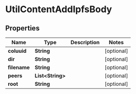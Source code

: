 # UtilContentAddIpfsBody

## Properties
Name | Type | Description | Notes
------------ | ------------- | ------------- | -------------
**coluuid** | **String** |  |  [optional]
**dir** | **String** |  |  [optional]
**filename** | **String** |  |  [optional]
**peers** | **List&lt;String&gt;** |  |  [optional]
**root** | **String** |  |  [optional]
